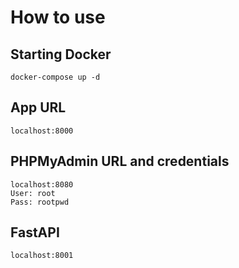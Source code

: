 # How to use

## Starting Docker

```shell
docker-compose up -d
```

## App URL

```shell
localhost:8000
```

## PHPMyAdmin URL and credentials

```shell
localhost:8080
User: root
Pass: rootpwd
```

## FastAPI

```shell
localhost:8001
```
